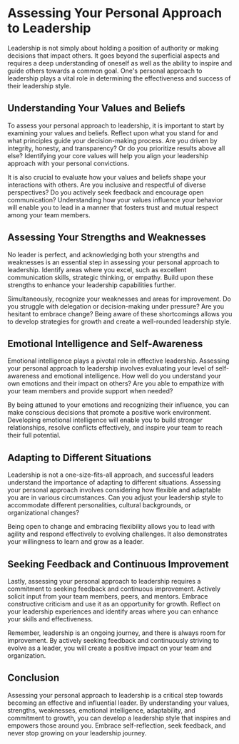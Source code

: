 Assessing Your Personal Approach to Leadership
=======================================================

Leadership is not simply about holding a position of authority or making decisions that impact others. It goes beyond the superficial aspects and requires a deep understanding of oneself as well as the ability to inspire and guide others towards a common goal. One's personal approach to leadership plays a vital role in determining the effectiveness and success of their leadership style.

Understanding Your Values and Beliefs
-------------------------------------

To assess your personal approach to leadership, it is important to start by examining your values and beliefs. Reflect upon what you stand for and what principles guide your decision-making process. Are you driven by integrity, honesty, and transparency? Or do you prioritize results above all else? Identifying your core values will help you align your leadership approach with your personal convictions.

It is also crucial to evaluate how your values and beliefs shape your interactions with others. Are you inclusive and respectful of diverse perspectives? Do you actively seek feedback and encourage open communication? Understanding how your values influence your behavior will enable you to lead in a manner that fosters trust and mutual respect among your team members.

Assessing Your Strengths and Weaknesses
---------------------------------------

No leader is perfect, and acknowledging both your strengths and weaknesses is an essential step in assessing your personal approach to leadership. Identify areas where you excel, such as excellent communication skills, strategic thinking, or empathy. Build upon these strengths to enhance your leadership capabilities further.

Simultaneously, recognize your weaknesses and areas for improvement. Do you struggle with delegation or decision-making under pressure? Are you hesitant to embrace change? Being aware of these shortcomings allows you to develop strategies for growth and create a well-rounded leadership style.

Emotional Intelligence and Self-Awareness
-----------------------------------------

Emotional intelligence plays a pivotal role in effective leadership. Assessing your personal approach to leadership involves evaluating your level of self-awareness and emotional intelligence. How well do you understand your own emotions and their impact on others? Are you able to empathize with your team members and provide support when needed?

By being attuned to your emotions and recognizing their influence, you can make conscious decisions that promote a positive work environment. Developing emotional intelligence will enable you to build stronger relationships, resolve conflicts effectively, and inspire your team to reach their full potential.

Adapting to Different Situations
--------------------------------

Leadership is not a one-size-fits-all approach, and successful leaders understand the importance of adapting to different situations. Assessing your personal approach involves considering how flexible and adaptable you are in various circumstances. Can you adjust your leadership style to accommodate different personalities, cultural backgrounds, or organizational changes?

Being open to change and embracing flexibility allows you to lead with agility and respond effectively to evolving challenges. It also demonstrates your willingness to learn and grow as a leader.

Seeking Feedback and Continuous Improvement
-------------------------------------------

Lastly, assessing your personal approach to leadership requires a commitment to seeking feedback and continuous improvement. Actively solicit input from your team members, peers, and mentors. Embrace constructive criticism and use it as an opportunity for growth. Reflect on your leadership experiences and identify areas where you can enhance your skills and effectiveness.

Remember, leadership is an ongoing journey, and there is always room for improvement. By actively seeking feedback and continuously striving to evolve as a leader, you will create a positive impact on your team and organization.

Conclusion
----------

Assessing your personal approach to leadership is a critical step towards becoming an effective and influential leader. By understanding your values, strengths, weaknesses, emotional intelligence, adaptability, and commitment to growth, you can develop a leadership style that inspires and empowers those around you. Embrace self-reflection, seek feedback, and never stop growing on your leadership journey.
